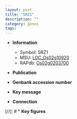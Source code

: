 ```yaml
---
layout: post
title: "SRZ1"
description: ""
category: genes
tags: 
---
```


* **Information**  
    + Symbol: SRZ1  
    + MSU: [LOC_Os02g10920](http://rice.uga.edu/cgi-bin/ORF_infopage.cgi?orf=LOC_Os02g10920)  
    + RAPdb: [Os02g0203700](http://rapdb.dna.affrc.go.jp/viewer/gbrowse_details/irgsp1?name=Os02g0203700)  

* **Publication**  

* **Genbank accession number**  

* **Key message**  

* **Connection**  

[//]: # * **Key figures**  



